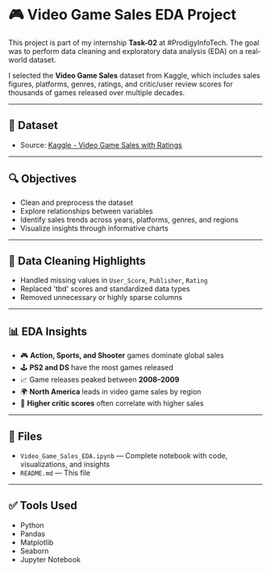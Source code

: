 # 🎮 Video Game Sales EDA Project

This project is part of my internship **Task-02** at #ProdigyInfoTech. The goal was to perform data cleaning and exploratory data analysis (EDA) on a real-world dataset.

I selected the **Video Game Sales** dataset from Kaggle, which includes sales figures, platforms, genres, ratings, and critic/user review scores for thousands of games released over multiple decades.

---

## 📂 Dataset
- Source: [Kaggle - Video Game Sales with Ratings](https://www.kaggle.com/datasets/rush4ratio/video-game-sales-with-ratings)

---

## 🔍 Objectives
- Clean and preprocess the dataset
- Explore relationships between variables
- Identify sales trends across years, platforms, genres, and regions
- Visualize insights through informative charts

---

## 🧹 Data Cleaning Highlights
- Handled missing values in `User_Score`, `Publisher`, `Rating`
- Replaced 'tbd' scores and standardized data types
- Removed unnecessary or highly sparse columns

---

## 📊 EDA Insights
- 🎮 **Action, Sports, and Shooter** games dominate global sales
- 🕹️ **PS2 and DS** have the most games released
- 📈 Game releases peaked between **2008–2009**
- 🌍 **North America** leads in video game sales by region
- 🧪 **Higher critic scores** often correlate with higher sales

---

## 📁 Files
- `Video_Game_Sales_EDA.ipynb` — Complete notebook with code, visualizations, and insights
- `README.md` — This file

---

## ✅ Tools Used
- Python
- Pandas
- Matplotlib
- Seaborn
- Jupyter Notebook
